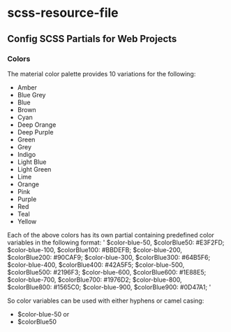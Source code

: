 # scss-resource-file
Config SCSS Partials for Web Projects
---
### Colors
The material color palette provides 10 variations for the following:

- Amber
- Blue Grey
- Blue
- Brown
- Cyan
- Deep Orange
- Deep Purple
- Green
- Grey
- Indigo
- Light Blue
- Light Green
- Lime
- Orange
- Pink
- Purple
- Red
- Teal
- Yellow

Each of the above colors has its own partial containing predefined color variables in the following format:
'
$color-blue-50, $colorBlue50: #E3F2FD;
$color-blue-100, $colorBlue100: #BBDEFB;
$color-blue-200, $colorBlue200: #90CAF9;
$color-blue-300, $colorBlue300: #64B5F6;
$color-blue-400, $colorBlue400: #42A5F5;
$color-blue-500, $colorBlue500: #2196F3;
$color-blue-600, $colorBlue600: #1E88E5;
$color-blue-700, $colorBlue700: #1976D2;
$color-blue-800, $colorBlue800: #1565C0;
$color-blue-900, $colorBlue900: #0D47A1;
'

So color variables can be used with either hyphens or camel casing:

- $color-blue-50
or
- $colorBlue50

